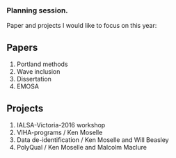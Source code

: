 ### Planning session.

Paper and projects I would like to focus on this year:

## Papers
1. Portland methods
2. Wave inclusion
3. Dissertation 
4. EMOSA 




## Projects  
1. IALSA-Victoria-2016 workshop
2. VIHA-programs  / Ken Moselle  
3. Data de-identification / Ken Moselle and Will Beasley
4. PolyQual / Ken Moselle and  Malcolm Maclure  
